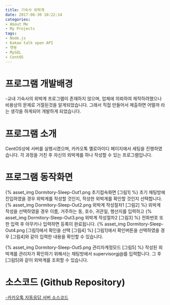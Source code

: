 ```yaml
---
title: 기숙사 외박계
date: 2017-06-30 10:22:14
categories:
- About Me
- My Projects
tags:
- Node.js
- Kakao talk open API
- 챗봇
- MySQL
- CentOS
---
```


# 프로그램 개발배경
-교내 기숙사의 외박계 프로그램이 존재하지 않으며, 업체에 의뢰하여 제작하려했으나 비용상의 문제로 거절된것을 알게되었습니다. 그래서 직접 만들어서 제출하면 어떨까 라는 생각을 하게되어 개발하게 되었습니다.

# 프로그램 소개
CentOS상에 서버를 실행시켰으며, 카카오톡 옐로아이디 페이지에서 세팅을 진행하였습니다. 각 과정을 거친 후 자신의 외박계를 하나 작성할 수 있는 프로그램입니다.

# 프로그램 동작화면

{% asset_img Dormitory-Sleep-Out1.png 초기접속화면 [그림1] %}
초기 채팅방에 진입하였을 경우 외박계를 작성할 것인지, 작성한 외박계를 확인할 것인지 선택합니다.
{% asset_img Dormitory-Sleep-Out2.png 외박계 작성절차1 [그림2] %}
외박계 작성을 선택하였을 경우 이름, 거주하는 동, 호수, 귀관일, 행선지를 입력하고
{% asset_img Dormitory-Sleep-Out3.png 외박계 작성절차2 [그림3] %}
전화번호 또한 입력 후 아무키나 입력하면 등록이 완료됩니다.
{% asset_img Dormitory-Sleep-Out4.png [그림1]에서 확인을 선택 [그림4] %}
[그림1]에서 확인버튼을 선택하였을 경우 [그림4]와 같이 입력한 내용을 확인할 수 있습니다.

{% asset_img Dormitory-Sleep-Out5.png 관리자계정모드 [그림5] %}
작성된 외박계를 관리자가 확인하기 위해서는 채팅방에서 supervisorgj@를 입력합니다. 그 후 [그림5]와 같이 외박계를 조회할 수 있습니다.


# 소스코드 (Github Repository)
[-카카오톡 자동응답 서버 소스코드](https://github.com/KKimSangHeon/DormitorySleepOut)
